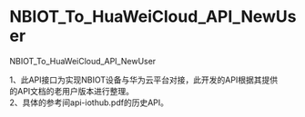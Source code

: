 # NBIOT_To_HuaWeiCloud_API_NewUser   
NBIOT_To_HuaWeiCloud_API_NewUser             
                                
1、此API接口为实现NBIOT设备与华为云平台对接，此开发的API根据其提供            
   的API文档的老用户版本进行整理。                                         
2、具体的参考间api-iothub.pdf的历史API。    
                               

         
                
              

    
     
  
      
                                          
                                   
   
